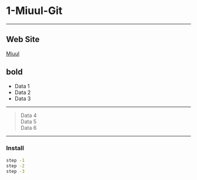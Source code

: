 # 1-Miuul-Git

---

## Web Site
[Miuul](https://miuul.com)  <br/>

**bold**
---

- Data 1
- Data 2
- Data 3

---

> Data 4 <br/>
> Data 5 <br/>
> Data 6 <br/>

---

### Install
```sh
step -1
step -2
step -3

``` 

